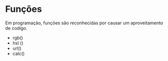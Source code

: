 # Funções

Em programação, funções são reconhecidas por causar um aproveitamento de codigo.

* rgb()
* hsl ()
* url()
* calc()
